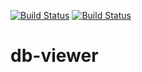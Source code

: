 [![Build Status](https://travis-ci.org/blahami2/db-viewer.svg?branch=master)](https://travis-ci.org/blahami2/db-viewer)
[![Build Status](https://travis-ci.org/blahami2/db-viewer.svg?branch=develop)](https://travis-ci.org/blahami2/db-viewer)

# db-viewer

